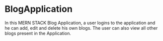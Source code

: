 # BlogApplication
In this MERN STACK Blog Application, a user logins to the application and he can add, edit and delete his own blogs. The user can also view all other blogs present in the Application. 
